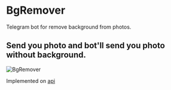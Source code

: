 # BgRemover
Telegram bot for remove background from photos.

## Send you photo and bot'll send you photo without background.

<img src="https://github.com/Fanraeen/BgRemover/blob/master/0jWNCOq3PhQ.jpg?raw=true" alt="BgRemover">

Implemented on <a href="https://www.remove.bg/api">api</a>


